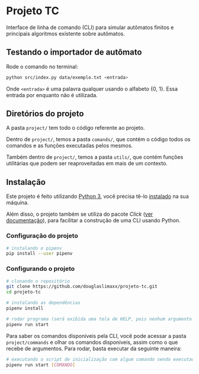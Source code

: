 # Projeto TC

Interface de linha de comando (CLI) para simular autômatos finitos e principais algoritmos existente sobre autômatos.

## Testando o importador de autômato
Rode o comando no terminal:

```bash
python src/index.py data/exemplo.txt <entrada>
```

Onde `<entrada>` é uma palavra qualquer usando o alfabeto {0, 1}. Essa entrada por enquanto não é utilizada.

## Diretórios do projeto

A pasta `project/` tem todo o código referente ao projeto.

Dentro de `project/`, temos a pasta `comands/`, que contém o código todos os comandos e as funções executadas pelos mesmos.

Também dentro de `project/`, temos a pasta `utils/`, que contém funções utilitárias que podem ser reaproveitadas em mais de um contexto.

## Instalação

Este projeto é feito utilizando [Python 3](https://www.python.org/), você precisa tê-lo [instalado](https://www.python.org/downloads/) na sua máquina.

Além disso, o projeto também se utiliza do pacote *Click* ([ver documentação](https://click.palletsprojects.com/en/7.x/)), para facilitar a construção de uma CLI usando Python.

### Configuração do projeto

``` bash
# instalando o pipenv
pip install --user pipenv
```

### Configurando o projeto

``` bash
# clonando o repositório
git clone https://github.com/douglaslimaxx/projeto-tc.git
cd projeto-tc

# instalando as dependências
pipenv install

# rodar programa (será exibida uma tela de HELP, pois nenhum argumento foi dado para a CLI)
pipenv run start
```

Para saber os comandos disponíveis pela CLI, você pode acessar a pasta `project/commands` e olhar os comandos disponíveis, assim como o que recebe de argumentos. Para rodar, basta executar da seguinte maneira:

```bash
# executando o script de inicialização com algum comando sendo executado
pipenv run start [COMANDO]
```
